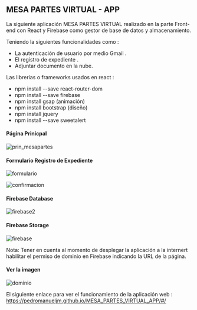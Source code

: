 ## MESA PARTES VIRTUAL - APP

La siguiente aplicación MESA PARTES VIRTUAL realizado en la parte Front-end con React y Firebase como gestor de base de datos y almacenamiento.

Teniendo la siguientes funcionalidades como :
* La autenticación de usuario por medio Gmail .
* El registro de expediente .
* Adjuntar documento en la nube.

Las librerias o frameworks usados en react :

* npm install --save react-router-dom
* npm install --save firebase
* npm install gsap (animación)
* npm install bootstrap (diseño)
* npm install jquery 
* npm install --save sweetalert

#### Página Prinicpal 
![prin_mesapartes](https://user-images.githubusercontent.com/71619972/105645853-59bc7780-5e6a-11eb-93ac-759ca73d89b8.PNG)

#### Formulario Registro de Expediente

![formulario](https://user-images.githubusercontent.com/71619972/105645857-5f19c200-5e6a-11eb-8913-9c33cc4b4d1f.PNG)

![confirmacion](https://user-images.githubusercontent.com/71619972/105645861-63de7600-5e6a-11eb-8e4b-3a52bb7fc9c9.png)

#### Firebase Database

![firebase2](https://user-images.githubusercontent.com/71619972/105645956-144c7a00-5e6b-11eb-8cbc-cb59557ba44f.PNG)

#### Firebase Storage 
![firebase](https://user-images.githubusercontent.com/71619972/105645959-16aed400-5e6b-11eb-814c-37a33db6e424.PNG)

Nota: Tener en cuenta al momento de desplegar la aplicación a la internert habilitar el permiso de dominio en Firebase indicando la URL de la página.

#### Ver la imagen 

![dominio](https://user-images.githubusercontent.com/71619972/105646515-51663b80-5e6e-11eb-8672-f347ad98fabb.PNG)

El siguiente enlace para ver el funcionamiento de la aplicación web :  https://pedromanueljm.github.io/MESA_PARTES_VIRTUAL_APP/#/

